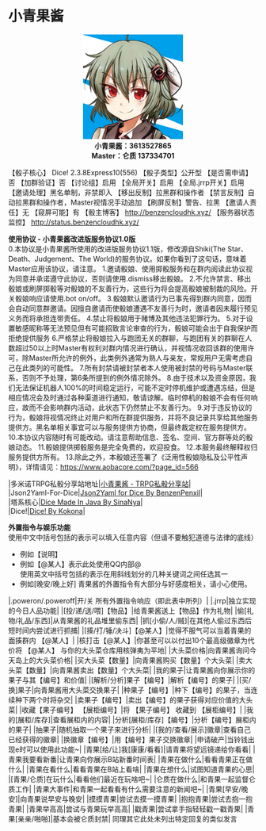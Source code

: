 # 小青果酱  

<center><img src="https://raw.githubusercontent.com/lunzhiPenxil/oliva-still-here/master/image/oliva.jpg" alt="Oliva 小青果酱" style="width: 40%;height: auto;"></center>
<center><b>
小青果酱：3613527865<br />
Master：仑质 137334701
</b></center> 

【骰子核心】 Dice! 2.3.8Express10(556)
【骰子类型】公开型
【是否需申请】否
【加群验证】否
【讨论组】启用
【全局开关】启用
【全局.jrrp开关】启用
【邀请处理】黑名单制，非禁即入
【移出反制】拉黑群和操作者
【禁言反制】自动拉黑群和操作者，Master视情况手动追加
【刷屏反制】警告、拉黑
【邀请人责任】无
【窥屏可能】有
【骰主博客】 http://benzencloudhk.xyz/
【服务器状态监控】 http://status.benzencloudhk.xyz/

**使用协议 - 小青果酱改进版服务协议1.0版**  
0.本协议是小青果酱所使用的改进版服务协议1.1版，修改源自Shiki(The Star、Death、Judgement、The World)的服务协议。如果你看到了这句话，意味着Master应用该协议，请注意。
1.邀请骰娘、使用掷骰服务和在群内阅读此协议视为同意并承诺遵守此协议，否则请使用.dismiss移出骰娘。
2.不允许禁言、移出骰娘或刷屏掷骰等对骰娘的不友善行为，这些行为将会提高骰娘被制裁的风险。开关骰娘响应请使用.bot on/off。
3.骰娘默认邀请行为已事先得到群内同意，因而会自动同意群邀请。因擅自邀请而使骰娘遭遇不友善行为时，邀请者因未履行预见义务而将承担连带责任。
4.禁止将骰娘用于赌博及其他违法犯罪行为。
5.对于设置敏感昵称等无法预见但有可能招致言论审查的行为，骰娘可能会出于自我保护而拒绝提供服务
6.严格禁止将骰娘拉入与跑团无关的群聊，与跑团有关的群聊在人数超过50以上时Master有权利对群内情况进行确认，并视情况收回该群的使用许可，除Master所允许的例外，此类例外通常为熟人与亲友，常规用户无需考虑自己在此类列的可能性。
7.所有封禁请被封禁者本人使用被封禁的号码与Master联系，否则不予处理，第6条所提到的例外情况除外。
8.由于技术以及资金原因，我们无法保证机器人100%的时间稳定运行，可能不定时停机维护或遭遇冻结，但是相应情况会及时通过各种渠道进行通知，敬请谅解。临时停机的骰娘不会有任何响应，故而不会影响群内活动，此状态下仍然禁止不友善行为。
9.对于违反协议的行为，骰娘将视情况终止对用户和所在群提供服务，并将不良记录共享给其他服务提供方。黑名单相关事宜可以与服务提供方协商，但最终裁定权在服务提供方。
10.本协议内容随时有可能改动。请注意帮助信息、签名、空间、官方群等处的骰娘动态。
11.骰娘提供掷骰服务是完全免费的，欢迎投食。
12.本服务最终解释权归服务提供方所有。
13.除此之外，本骰娘还签署了《泛用性骰娘隐私及公平性声明》，详情请见：https://www.aobacore.com/?page_id=566

|多米诺TRPG私骰分享站地址|[小青果酱 - TRPG私骰分享站](https://dicer.club/?p=1222)|  
|Json2Yaml-For-Dice|[Json2Yaml for Dice By BenzenPenxil](http://benzenpenxil.xyz/json2yaml-for-dice/)|  
|塔系核心|[Dice Made In Java By SinaNya](https://sinanya.com/#/)|  
|Dice!|[Dice! By Kokona](https://kokona.tech/)|   


**外置指令与娱乐功能**  
使用中文中括号包括的表示可以填入任意内容（但请不要触犯道德与法律的底线）    
 - 例如【说明】    
 - 例如【@某人】表示此处使用QQ内部@    
使用英文中括号包括的表示在用斜线划分的几种关键词之间任选其一
 - 例如[晚安/晚上好]
青果酱的外置指令有大部分与好感度相关，请小心使用。

|.poweron/.poweroff|开/关 所有外置指令响应（即此表中所列）|
|.jrrp|独立实现的今日人品功能|
|[投/递/送/喂]【物品】|给青果酱送上【物品】作为礼物|
|偷[礼物/礼品/东西]|从青果酱的礼品堆里偷东西|
|抓[小偷/人/贼]|在其他人偷过东西后短时间内尝试进行抓捕|
|[揍/打/锤/决斗]【@某人】|觉得不服气可以当着青果的面揍群内 【@某人】|
|核打击【@某人】|你甚至可以以付出10个最高级徽章为代价将 【@某人】 与你的大头菜仓库用核弹夷为平地|
|大头菜价格|向青果酱询问今天岛上的大头菜价格|
|买大头菜【数量】|向青果酱购买【数量】个大头菜|
|卖大头菜【数量】|向青果酱卖出【数量】个大头菜|
|我的果子|让青果酱向你展示你的果子与其【编号】和价值|
|[解析/分析]果子【编号】|解析【编号】的果子|
|[买/换]果子|向青果酱用大头菜交换果子|
|种果子【编号】|种下【编号】的果子，当连续种下两个时将杂交|
|卖果子【编号】|卖出【编号】的果子获得对应价值的大头菜|
|收藏【果子编号】 【展柜编号】|将 【果子编号】 收藏到 【展柜编号】|
|我的[展柜/库存]|查看展柜内的内容|
|分析[展柜/库存]【编号】|分析【编号】展柜内的果子|
|抽果子|随机抽取一个果子来进行分析|
|[我的/查看/展示]徽章|查看自己已经获得的徽章|
|换徽章【编号】|用【编号】果子交换徽章|
|申请破产|当铃钱出现e时可以使用此功能~|
|青果[给/让]我[康康/看看]|请青果将望远镜递给你看看|
|青果我要看新番|让青果向你展示B站新番时间表|
|青果在做什么|看看青果正在做什么|
|青果在看什么|看看青果在B站上看啥|
|青果在想什么|试图知道青果的心思|
|[青果/仑质]在玩什么|看看他们最近在玩啥吧~|
|仑质在做什么|和青果一起监督仑质工作|
|青果大事件|和青果一起看看有什么需要注意的新闻吧~|
|青果[早安/晚安]|向青果说早安与晚安|
|摸摸青果|尝试去摸一摸青果|
|抱抱青果|尝试去抱一抱青果|
|青果举高高|尝试与青果玩举高高|
|戳青果|尝试拿手指轻轻戳一戳青果|
|青果[亲亲/啪啪]|基本会被仑质封禁|
同理其它此处未列出特定回复的类似发言

